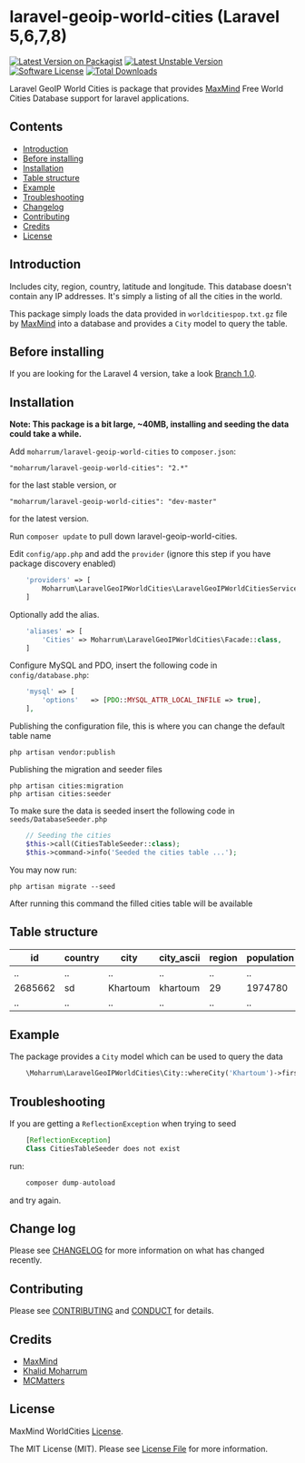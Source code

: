 # laravel-geoip-world-cities (Laravel 5,6,7,8)

[![Latest Version on Packagist][ico-version]][link-packagist]
[![Latest Unstable Version](https://poser.pugx.org/moharrum/laravel-geoip-world-cities/v/unstable)](https://packagist.org/packages/moharrum/laravel-geoip-world-cities)
[![Software License][ico-license]](https://github.com/moharrum/laravel-geoip-world-cities/blob/master/LICENSE.md)
[![Total Downloads][ico-downloads]][link-downloads]

Laravel GeoIP World Cities is package that provides [MaxMind](https://www.maxmind.com/en/free-world-cities-database) Free World Cities Database support for laravel applications.

## Contents

- [Introduction](#introduction)
- [Before installing](#before-installing)
- [Installation](#installation)
- [Table structure](#table-structure)
- [Example](#example)
- [Troubleshooting](#troubleshooting)
- [Changelog](#changelog)
- [Contributing](#contributing)
- [Credits](#credits)
- [License](#license)


## Introduction

Includes city, region, country, latitude and longitude. This database doesn't contain any IP addresses. It's simply a listing of all the cities in the world.

This package simply loads the data provided in `worldcitiespop.txt.gz` file by [MaxMind](https://www.maxmind.com/) into a database and provides a `City` model to query the table.

## Before installing

If you are looking for the Laravel 4 version, take a look [Branch 1.0](https://github.com/moharrum/laravel-geoip-world-cities/tree/1.0).

## Installation

**Note: This package is a bit large, ~40MB, installing and seeding the data could take a while.**

Add `moharrum/laravel-geoip-world-cities` to `composer.json`:

    "moharrum/laravel-geoip-world-cities": "2.*"

for the last stable version, or

    "moharrum/laravel-geoip-world-cities": "dev-master"

for the latest version.

Run `composer update` to pull down laravel-geoip-world-cities.

Edit `config/app.php` and add the `provider` (ignore this step if you have package discovery enabled)

```php
    'providers' => [
        Moharrum\LaravelGeoIPWorldCities\LaravelGeoIPWorldCitiesServiceProvider::class,
    ]
```

Optionally add the alias.

```php
    'aliases' => [
        'Cities' => Moharrum\LaravelGeoIPWorldCities\Facade::class,
    ]
```

Configure MySQL and PDO, insert the following code in `config/database.php`:

```php
    'mysql' => [
        'options'   => [PDO::MYSQL_ATTR_LOCAL_INFILE => true],
    ],
```

Publishing the configuration file, this is where you can change the default table name

    php artisan vendor:publish

Publishing the migration and seeder files

    php artisan cities:migration
    php artisan cities:seeder

To make sure the data is seeded insert the following code in `seeds/DatabaseSeeder.php`

```php
    // Seeding the cities
    $this->call(CitiesTableSeeder::class);
    $this->command->info('Seeded the cities table ...');
```

You may now run:

    php artisan migrate --seed

After running this command the filled cities table will be available

## Table structure

| id       | country  | city      | city_ascii  | region  | population  | latitude  | longitude  |
| -------- | ---------| --------- | ----------- | ------- | ----------- | --------- | ---------- |
| ..       | ..       | ..        | ..          | ..      | ..          | ..        | ..         |
| 2685662  | sd       | Khartoum  | khartoum    | 29      | 1974780     | 15.588056 | 32.534167  |
| ..       | ..       | ..        | ..          | ..      | ..          | ..        | ..         |

## Example

The package provides a `City` model which can be used to query the data

```php
    \Moharrum\LaravelGeoIPWorldCities\City::whereCity('Khartoum')->first();
```

## Troubleshooting

If you are getting a `ReflectionException` when trying to seed

```php
    [ReflectionException]                   
    Class CitiesTableSeeder does not exist
```

run:

```php
    composer dump-autoload
```

and try again.

## Change log

Please see [CHANGELOG](CHANGELOG.md) for more information on what has changed recently.

## Contributing

Please see [CONTRIBUTING](CONTRIBUTING.md) and [CONDUCT](CONDUCT.md) for details.

## Credits

- [MaxMind](https://www.maxmind.com)
- [Khalid Moharrum][link-author]
- [MCMatters](https://github.com/MCMatters)

## License

MaxMind WorldCities [License](http://download.maxmind.com/download/geoip/database/LICENSE_WC.txt).

The MIT License (MIT). Please see [License File](LICENSE.md) for more information.

[ico-version]: https://img.shields.io/packagist/v/moharrum/laravel-geoip-world-cities.svg?style=flat-square
[ico-license]: https://img.shields.io/badge/license-MIT-brightgreen.svg?style=flat-square
[ico-downloads]: https://img.shields.io/packagist/dt/moharrum/laravel-geoip-world-cities.svg?style=flat-square

[link-packagist]: https://packagist.org/packages/moharrum/laravel-geoip-world-cities
[link-downloads]: https://packagist.org/packages/moharrum/laravel-geoip-world-cities
[link-author]: https://github.com/moharrum
[link-contributors]: ../../contributors
